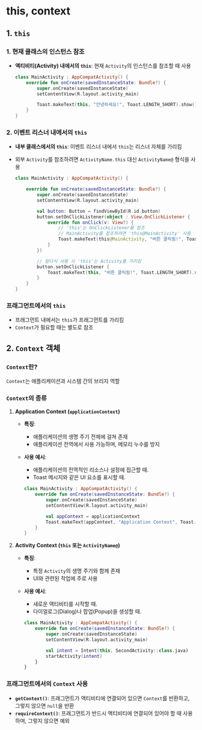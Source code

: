 # this, context

## 1. `this`

### **1. 현재 클래스의 인스턴스 참조**

- **액티비티(Activity) 내에서의 `this`**: 현재 `Activity`의 인스턴스를 참조할 때 사용
    
    ```kotlin
    class MainActivity : AppCompatActivity() {
        override fun onCreate(savedInstanceState: Bundle?) {
            super.onCreate(savedInstanceState)
            setContentView(R.layout.activity_main)
    
            Toast.makeText(this, "안녕하세요!", Toast.LENGTH_SHORT).show()
        }
    }
    ```
    

### **2. 이벤트 리스너 내에서의 `this`**

- **내부 클래스에서의 `this`**: 이벤트 리스너 내에서 `this`는 리스너 자체를 가리킴
- 외부 `Activity`를 참조하려면 `ActivityName.this` 대신 `ActivityName@` 형식을 사용
    
    ```kotlin
    class MainActivity : AppCompatActivity() {
    
        override fun onCreate(savedInstanceState: Bundle?) {
            super.onCreate(savedInstanceState)
            setContentView(R.layout.activity_main)
    
            val button: Button = findViewById(R.id.button)
            button.setOnClickListener(object : View.OnClickListener {
                override fun onClick(v: View?) {
                    // 'this'는 OnClickListener를 참조
                    // MainActivity를 참조하려면 'this@MainActivity' 사용
                    Toast.makeText(this@MainActivity, "버튼 클릭됨!", Toast.LENGTH_SHORT).show()
                }
            })
    
            // 람다식 사용 시 'this'는 Activity를 가리킴
            button.setOnClickListener {
                Toast.makeText(this, "버튼 클릭됨!", Toast.LENGTH_SHORT).show()
            }
        }
    }
    ```
    

### **프래그먼트에서의 `this`**

- 프래그먼트 내에서는 `this`가 프래그먼트를 가리킴
- `Context`가 필요할 때는 별도로 참조

## 2. `Context` 객체

### **`Context`란?**

`Context`는 애플리케이션과 시스템 간의 브리지 역할

### **`Context`의 종류**

1. **Application Context (`applicationContext`)**
    - **특징**:
        - 애플리케이션의 생명 주기 전체에 걸쳐 존재
        - 애플리케이션 전역에서 사용 가능하며, 메모리 누수를 방지
    - **사용 예시**:
        - 애플리케이션의 전역적인 리소스나 설정에 접근할 때.
        - Toast 메시지와 같은 UI 요소를 표시할 때.

        ```kotlin
        class MainActivity : AppCompatActivity() {
            override fun onCreate(savedInstanceState: Bundle?) {
                super.onCreate(savedInstanceState)
                setContentView(R.layout.activity_main)
        
                val appContext = applicationContext
                Toast.makeText(appContext, "Application Context", Toast.LENGTH_SHORT).show()
            }
        }
        ```
        
2. **Activity Context (`this` 또는 `ActivityName@`)**
    - **특징**:
        - 특정 `Activity`의 생명 주기와 함께 존재
        - UI와 관련된 작업에 주로 사용
    - **사용 예시**:
        - 새로운 액티비티를 시작할 때.
        - 다이얼로그(Dialog)나 팝업(Popup)을 생성할 때.
        
        ```kotlin
        class MainActivity : AppCompatActivity() {
            override fun onCreate(savedInstanceState: Bundle?) {
                super.onCreate(savedInstanceState)
                setContentView(R.layout.activity_main)
        
                val intent = Intent(this, SecondActivity::class.java)
                startActivity(intent)
            }
        }
        ```
        

### **프래그먼트에서의 `Context` 사용**

- **`getContext()`**: 프래그먼트가 액티비티에 연결되어 있으면 `Context`를 반환하고, 그렇지 않으면 `null`을 반환
- **`requireContext()`**: 프래그먼트가 반드시 액티비티에 연결되어 있어야 할 때 사용하며, 그렇지 않으면 예외